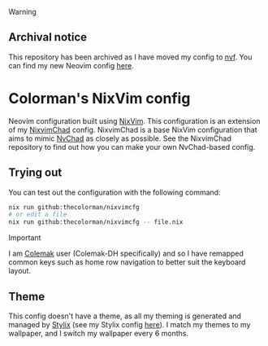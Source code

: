 > [!WARNING]
>
> ## Archival notice
>
> This repository has been archived as I have moved my config to
> [nvf](https://github.com/NotAShelf/nvf). You can find my new Neovim config
> [here](https://github.com/TheColorman/nvfcfg).

# Colorman's NixVim config

Neovim configuration built using
[NixVim](https://github.com/nix-community/nixvim). This configuration is an
extension of my [NixvimChad](https://github.com/thecolorman/nixvimchad) config.
NixvimChad is a base NixVim configuration that aims to mimic
[NvChad](https://nvchad.com) as closely as possible. See the NixvimChad
repository to find out how you can make your own NvChad-based config.

## Trying out

You can test out the configuration with the following command:

```bash
nix run github:thecolorman/nixvimcfg
# or edit a file
nix run github:thecolorman/nixvimcfg -- file.nix
```

> [!IMPORTANT]
> I am [Colemak](https://colemak.org) user (Colemak-DH specifically) and so I
> have remapped common keys such as home row navigation to better suit the
> keyboard layout.

## Theme

This config doesn't have a theme, as all my theming is generated and managed by
[Stylix](https://stylix.danth.me/) (see my Stylix config
[here](https://github.com/TheColorman/nixcfg/blob/master/modules/profiles/stylix/default.nix)).
I match my themes to my wallpaper, and I switch my wallpaper every 6 months.
